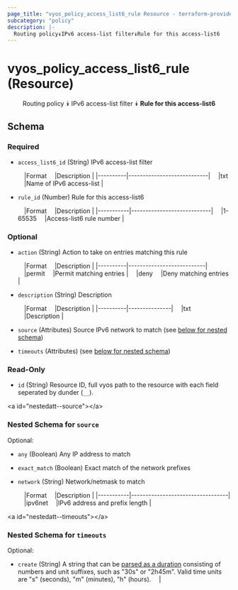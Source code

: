 ```yaml
---
page_title: "vyos_policy_access_list6_rule Resource - terraform-provider-vyos"
subcategory: "policy"
description: |-
  Routing policy⯯IPv6 access-list filter⯯Rule for this access-list6
---
```


# vyos_policy_access_list6_rule (Resource)
<center>

Routing policy
⯯
IPv6 access-list filter
⯯
**Rule for this access-list6**


</center>

## Schema

### Required

- `access_list6_id` (String) IPv6 access-list filter

    &emsp;|Format  &emsp;|Description               |
    |----------|----------------------------|
    &emsp;|txt     &emsp;|Name of IPv6 access-list  |
- `rule_id` (Number) Rule for this access-list6

    &emsp;|Format   &emsp;|Description               |
    |-----------|----------------------------|
    &emsp;|1-65535  &emsp;|Access-list6 rule number  |

### Optional

- `action` (String) Action to take on entries matching this rule

    &emsp;|Format  &emsp;|Description              |
    |----------|---------------------------|
    &emsp;|permit  &emsp;|Permit matching entries  |
    &emsp;|deny    &emsp;|Deny matching entries    |
- `description` (String) Description

    &emsp;|Format  &emsp;|Description  |
    |----------|---------------|
    &emsp;|txt     &emsp;|Description  |
- `source` (Attributes) Source IPv6 network to match (see [below for nested schema](#nestedatt--source))
- `timeouts` (Attributes) (see [below for nested schema](#nestedatt--timeouts))

### Read-Only

- `id` (String) Resource ID, full vyos path to the resource with each field seperated by dunder (`__`).

&lt;a id=&#34;nestedatt--source&#34;&gt;&lt;/a&gt;
### Nested Schema for `source`

Optional:

- `any` (Boolean) Any IP address to match
- `exact_match` (Boolean) Exact match of the network prefixes
- `network` (String) Network/netmask to match

    &emsp;|Format   &emsp;|Description                     |
    |-----------|----------------------------------|
    &emsp;|ipv6net  &emsp;|IPv6 address and prefix length  |


&lt;a id=&#34;nestedatt--timeouts&#34;&gt;&lt;/a&gt;
### Nested Schema for `timeouts`

Optional:

- `create` (String) A string that can be [parsed as a duration](https://pkg.go.dev/time#ParseDuration) consisting of numbers and unit suffixes, such as &#34;30s&#34; or &#34;2h45m&#34;. Valid time units are &#34;s&#34; (seconds), &#34;m&#34; (minutes), &#34;h&#34; (hours).  &emsp;|
